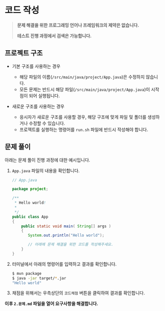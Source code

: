 # 코드 작성

>   **문제 해결을 위한 프로그래밍 언어나 프레임워크의 제약은 없습니다.**
>
>   **테스트 진행 과정에서 검색은 가능합니다.**


## 프로젝트 구조

- 기본 구조를 사용하는 경우
   - 해당 파일의 이름(`/src/main/java/project/App.java`)은 수정하지 않습니다. 
   - 모든 문제는 반드시 해당 파일(`/src/main/java/project/App.java`)이 시작점이 되어 실행됩니다. 


- 새로운 구조를 사용하는 경우
  - 응시자가 새로운 구조를 사용할 경우, 해당 구조에 맞게 파일 및 폴더를 생성하거나 수정할 수 있습니다.
  - 프로젝트를 실행하는 명령어를 `run.sh` 파일에 반드시 작성해야 합니다.



## 문제 풀이

아래는 문제 풀이 진행 과정에 대한 예시입니다.



1. `App.java` 파일의 내용을 확인합니다.

   ```java
   // App.java
   
   package project;
   
   /**
    * Hello world!
    *
    */
   public class App 
   {
       public static void main( String[] args )
       {
          System.out.println("Hello world");

          // 아래에 문제 해결을 위한 코드를 작성해주세요.
       }
   }
   ```
   
2. 터미널에서 아래의 명령어를 입력하고 결과를 확인합니다.

   ```bash
   $ mvn package
   $ java -jar target/*.jar
   "Hello world"
   ```

3. 채점을 위해서는 우측상단의 `코드채점` 버튼을 클릭하여 결과를 확인합니다.


**이후 `2.문제.md` 파일을 열어 요구사항을 해결합니다.**